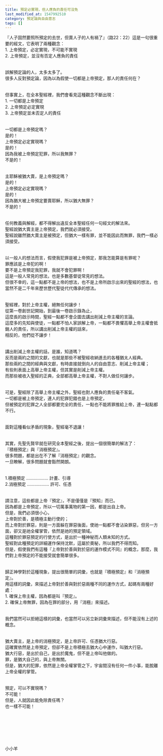 ```yaml
---
title: 預定必實現，但人應負的責任可沒免
last_modified_at: 1547992510
category: 預定論與自由意志
tags: []
---
```


<p>『人子固然要照所預定的去世，但賣人子的人有禍了』（路22：22）<!--more-->這是一句很重要的經文，它表明了兩種觀念：<br/>1.	上帝預定，必定實現，不可能不實現<br/>2.	上帝預定，並沒有否定人應負的責任<br/><br/><br/>誤解預定論的人，太多太多了。<br/>很多人反對預定論，因為以為假使一切都是上帝預定，那人的責任何在？<br/><br/><br/>但事實上，在全本聖經裡，我們會看見這種觀念不斷出現：<br/>1.	一切都是上帝預定<br/>2.	上帝預定必定實現<br/>3.	上帝預定並未否定人的責任<br/><br/><br/>一切都是上帝預定嗎？<br/>是的！<br/>上帝預定必定實現嗎？<br/>是的！<br/>因為我被上帝預定犯罪，所以我無罪？<br/>不是的！<br/><br/><br/>主耶穌被猶大賣，是上帝預定嗎？<br/>是的！<br/>上帝預定必定實現嗎？<br/>是的！<br/>因為猶大被上帝預定要賣耶穌，所以猶大無罪？<br/>不是的！<br/><br/><br/>任何教義與解經，都不得解出違反全本聖經任何一句經文的解法來。<br/>聖經說猶大賣主是上帝預定，我們就必須接受。<br/>聖經說雖然猶大賣主是被預定，但猶大一樣有罪，並不能因此而無罪，我們一樣必須接受。<br/><br/><br/>以一般人的想法而言，假使我犯罪是被上帝預定，那我怎能算是有罪呢？<br/>罪應該是上帝犯的啊！<br/>要不是上帝預定我犯罪，我就不會犯罪啊！<br/>這是一般人常見的想法，也是多數基督徒常見的想法。<br/>但很不幸的，這一點都不是上帝的想法，也不是上帝所啟示出來的聖經的想法，也當然不是二千年來歷世歷代聖徒代代傳承的想法。<br/><br/><br/>聖經裡，對於上帝主權，絕無任何讓步！<br/>從第一卷創世記開始，到最後一卷啟示錄為止，<br/>這麼長的啟示時間，聖經一點都不會企圖去講出削減上帝主權的言論。<br/>這麼多的先知與使徒，一點都不怕人家誤解上帝，一點都不畏懼高舉上帝主權會抵銷人的責任，所以講出削減上帝主權的話來，<br/>相反的，他們從不讓步！<br/><br/><br/>講出削減上帝主權的話，是誰，知道嗎？<br/>反而是兩約之間的文獻，也就是那些不被聖經收納進去的各種猶太人經典。<br/>那些兩約之間的經典與文獻，有時直接就倒向人的自由意志、削減上帝主權；<br/>有些則表面上高舉上帝主權，但其實是削減上帝主權。<br/>而那些被收入聖經的正典，全部都高舉上帝主權，不對人做任何讓步。<br/><br/><br/>可是，聖經除了高舉上帝主權之外，聖經也對人應負的責任毫不客氣。<br/>一切都是被上帝預定，連人的犯罪犯錯也是上帝預定，<br/>但被預定的犯罪之人全部都要完全的責任，一點也不能將罪推給上帝，連一點點都不行。<br/><br/><br/>面對這種看似矛盾的現象，聖經毫不退讓！<br/><br/><br/>其實，先聖先賢早就在研究全本聖經之後，提出一個很簡單的解法了：<br/>『積極預定』與『消極預定』。<br/>很多問題，都是出在不了解『消極預定』的觀念。<br/>一旦瞭解，很多問題就會豁然開朗。<br/><br/><br/>1.積極預定 ……………… 計畫、引導<br/>2.消極預定 ……………… 許可、任憑<br/><br/><br/>請注意，這些都是上帝『預定』，不是僅僅是『預知』而已。<br/>因為都是上帝預定，所以一切萬事萬物的第一因，都是出自上帝。<br/>但是，我們必須很小心，<br/>上帝對於善，是積極主動行使的；<br/>而上帝對於罪惡，則是一方面躲在罪惡後面，使祂一點都不會沾染罪惡，但另一方面，卻又是祂全權掌管，依然是祂的預定領域。<br/>這種對於罪惡預定的行使方式，是出於一種神秘而人類未知的方式。<br/>聖經對此種預定的詳細運作保持沈默，這屬於奧秘，所以我們不得而知。<br/>但是，假使我們有這種『上帝對於善與對於惡的運作模式不同』的概念，那麼，我們對上帝預定的不能接受就會簡單很多。<br/><br/><br/>歸正神學對於這種現象，提出很簡單的詞彙，也就是『積極預定』和『消極預定』。<br/>用這樣的詞彙，來描述上帝對於善與對於惡兩種不同的運作方式，起碼有兩種好處：<br/>1.	確保上帝主權，因為都是叫『預定』。<br/>2.	確保上帝無罪，因為在罪的部分，用『消極』來描述。<br/><br/><br/>我們當然可以拒絕這樣的詞彙，也當然可以另立新詞彙來描述，但不能沒有上述的概念。<br/><br/><br/>猶大賣主，是上帝的消極預定，是上帝許可、任憑猶大行惡。<br/>這確實依然是上帝預定，但卻不是上帝積極去猶大心中運作，叫猶大行惡。<br/>猶大行惡，是出於自己，是出於魔鬼，但不是上帝叫他做的。<br/>罪，是猶大自己的，與上帝無關。<br/>但是，猶大的犯罪，依然是上帝全權掌管之下，宇宙間沒有任何一件小事，能脫離上帝全權的掌管。<br/><br/><br/>預定，可以不實現嗎？<br/>不可能！<br/>但是，人就因此能免除責任嗎？<br/>也一樣不可能！<br/><br/><br/><br/><br/><br/><br/><br/>小小羊<br/>
</p>